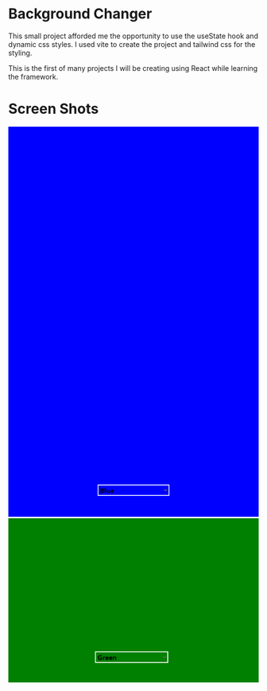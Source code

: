 # Background Changer

This small project afforded me the opportunity to use the useState hook and dynamic css styles. I used vite to create the project and tailwind css for the styling.

This is the first of many projects I will be creating using React while learning the framework.

# Screen Shots

![Blue Background](../Project%20Screenshots/BackgroundChanger-Blue-BG.png "Blue Background")
![Green Background](../Project%20Screenshots/BackgroundChanger-Green-BG.png "Green Background")
